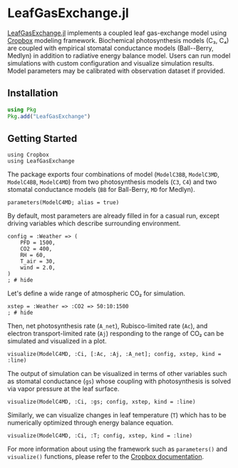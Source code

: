 # LeafGasExchange.jl

[LeafGasExchange.jl](https://github.com/cropbox/LeafGasExchange.jl) implements a coupled leaf gas-exchange model using [Cropbox](https://github.com/cropbox/Cropbox.jl) modeling framework. Biochemical photosynthesis models (C₃, C₄) are coupled with empirical stomatal conductance models (Ball--Berry, Medlyn) in addition to radiative energy balance model. Users can run model simulations with custom configuration and visualize simulation results. Model parameters may be calibrated with observation dataset if provided.

## Installation

```julia
using Pkg
Pkg.add("LeafGasExchange")
```

## Getting Started

```@example aci
using Cropbox
using LeafGasExchange
```

The package exports four combinations of model (`ModelC3BB`, `ModelC3MD`, `ModelC4BB`, `ModelC4MD`) from two photosynthesis models (`C3`, `C4`) and two stomatal conductance models (`BB` for Ball-Berry, `MD` for Medlyn).

```@example aci
parameters(ModelC4MD; alias = true)
```

By default, most parameters are already filled in for a casual run, except driving variables which describe surrounding environment.

```@example aci
config = :Weather => (
    PFD = 1500,
    CO2 = 400,
    RH = 60,
    T_air = 30,
    wind = 2.0,
)
; # hide
```

Let's define a wide range of atmospheric CO₂ for simulation.

```@example aci
xstep = :Weather => :CO2 => 50:10:1500
; # hide
```

Then, net photosynthesis rate (`A_net`), Rubisco-limited rate (`Ac`), and electron transport-limited rate (`Aj`) responding to the range of CO₂ can be simulated and visualized in a plot.

```@example aci
visualize(ModelC4MD, :Ci, [:Ac, :Aj, :A_net]; config, xstep, kind = :line)
```

The output of simulation can be visualized in terms of other variables such as stomatal conductance (`gs`) whose coupling with photosynthesis  is solved via vapor pressure at the leaf surface.

```@example aci
visualize(ModelC4MD, :Ci, :gs; config, xstep, kind = :line)
```

Similarly, we can visualize changes in leaf temperature (`T`) which has to be numerically optimized through energy balance equation.

```@example aci
visualize(ModelC4MD, :Ci, :T; config, xstep, kind = :line)
```

For more information about using the framework such as `parameters()` and `visualize()` functions, please refer to the [Cropbox documentation](http://cropbox.github.io/Cropbox.jl/stable/).
